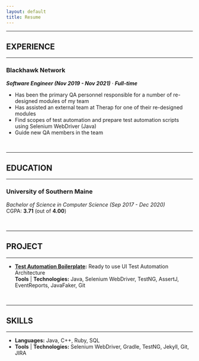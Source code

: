 ```yaml
---
layout: default
title: Resume
---
```


---
## EXPERIENCE
---

### Blackhawk Network  
***Software Engineer (Nov 2019 - Nov 2021)*** &middot;	***Full-time***   

* Has been the primary QA personnel responsible for a number of re-designed modules of my team
* Has assisted an external team at Therap for one of their re-designed modules 
* Find scopes of test automation and prepare test automation scripts using Selenium WebDriver (Java)
* Guide new QA members in the team

<br />

---
## EDUCATION
---
### University of Southern Maine  
*Bachelor of Science in Computer Science (Sep 2017 - Dec 2020)*  
CGPA: **3.71** (out of **4.00**) 

<br />

---
## PROJECT
---
* **[Test Automation Boilerplate](https://github.com/Tahanima/test-automation-boilerplate):** Ready to use UI Test Automation Architecture  
**Tools** &#124; **Technologies:** Java, Selenium WebDriver, TestNG, AssertJ, EventReports, JavaFaker, Git 

<br />
  
---
## SKILLS  
---
* **Languages:** Java, C++, Ruby, SQL
* **Tools** &#124; **Technologies:** Selenium WebDriver, Gradle, TestNG, Jekyll, Git, JIRA
